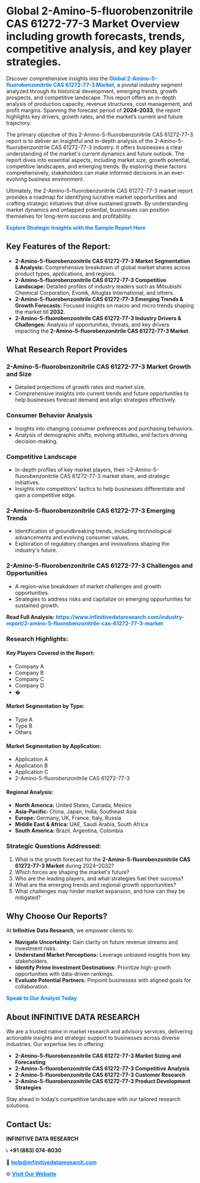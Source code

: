 <h1>Global 2-Amino-5-fluorobenzonitrile CAS 61272-77-3 Market Overview including growth forecasts, trends, competitive analysis, and key player strategies.</h1>
<p>
Discover comprehensive insights into the 
<a href="https://www.infinitivedataresearch.com/industry-report/2-amino-5-fluorobenzonitrile-cas-61272-77-3-market" rel="dofollow" style="color: #007BFF; text-decoration: none;"><strong>Global 2-Amino-5-fluorobenzonitrile CAS 61272-77-3 Market</strong></a>, a pivotal industry segment analyzed through its historical development, emerging trends, growth prospects, and competitive landscape. This report offers an in-depth analysis of production capacity, revenue structures, cost management, and profit margins. Spanning the forecast period of <strong>2024–2033</strong>, the report highlights key drivers, growth rates, and the market’s current and future trajectory.
</p>
<p>
The primary objective of this 2-Amino-5-fluorobenzonitrile CAS 61272-77-3 report is to deliver an insightful and in-depth analysis of the 2-Amino-5-fluorobenzonitrile CAS 61272-77-3 industry. It offers businesses a clear understanding of the market's current dynamics and future outlook. The report dives into essential aspects, including market size, growth potential, competitive landscapes, and emerging trends. By exploring these factors comprehensively, stakeholders can make informed decisions in an ever-evolving business environment.
</p>
<p>
Ultimately, the 2-Amino-5-fluorobenzonitrile CAS 61272-77-3 market report provides a roadmap for identifying lucrative market opportunities and crafting strategic initiatives that drive sustained growth. By understanding market dynamics and untapped potential, businesses can position themselves for long-term success and profitability.
</p>
<p>
<a href="https://www.infinitivedataresearch.com/request-sample/reportId=111840" style="color: #007BFF; text-decoration: none;"><strong>Explore Strategic Insights with the Sample Report Here</strong></a>
</p>

<h2>Key Features of the Report:</h2>
<ul>
<li><strong>2-Amino-5-fluorobenzonitrile CAS 61272-77-3 Market Segmentation & Analysis:</strong> Comprehensive breakdown of global market shares across product types, applications, and regions.</li>
<li><strong>2-Amino-5-fluorobenzonitrile CAS 61272-77-3 Competitive Landscape:</strong> Detailed profiles of industry leaders such as Mitsubishi Chemical Corporation, Evonik, Altuglas International, and others.</li>
<li><strong>2-Amino-5-fluorobenzonitrile CAS 61272-77-3 Emerging Trends & Growth Forecasts:</strong> Focused insights on macro and micro trends shaping the market till <strong>2032</strong>.</li>
<li><strong>2-Amino-5-fluorobenzonitrile CAS 61272-77-3 Industry Drivers & Challenges:</strong> Analysis of opportunities, threats, and key drivers impacting the <strong>2-Amino-5-fluorobenzonitrile CAS 61272-77-3 Market</strong>.</li>
</ul>

<h2>What Research Report Provides</h2>
<h3>2-Amino-5-fluorobenzonitrile CAS 61272-77-3 Market Growth and Size</h3>
<ul>
<li>Detailed projections of growth rates and market size.</li>
<li>Comprehensive insights into current trends and future opportunities to help businesses forecast demand and align strategies effectively.</li>
</ul>

<h3>Consumer Behavior Analysis</h3>
<ul>
<li>Insights into changing consumer preferences and purchasing behaviors.</li>
<li>Analysis of demographic shifts, evolving attitudes, and factors driving decision-making.</li>
</ul>

<h3>Competitive Landscape</h3>
<ul>
<li>In-depth profiles of key market players, their >2-Amino-5-fluorobenzonitrile CAS 61272-77-3 market share, and strategic initiatives.</li>
<li>Insights into competitors' tactics to help businesses differentiate and gain a competitive edge.</li>
</ul>

<h3>2-Amino-5-fluorobenzonitrile CAS 61272-77-3 Emerging Trends</h3>
<ul>
<li>Identification of groundbreaking trends, including technological advancements and evolving consumer values.</li>
<li>Exploration of regulatory changes and innovations shaping the industry's future.</li>
</ul>

<h3>2-Amino-5-fluorobenzonitrile CAS 61272-77-3 Challenges and Opportunities</h3>
<ul>
<li>A region-wise breakdown of market challenges and growth opportunities.</li>
<li>Strategies to address risks and capitalize on emerging opportunities for sustained growth.</li>
</ul>
<p><strong>Read Full Analysis:</strong> <a href="https://www.infinitivedataresearch.com/industry-report/2-amino-5-fluorobenzonitrile-cas-61272-77-3-market" rel="dofollow" style="color: #007BFF; text-decoration: none;"><strong>https://www.infinitivedataresearch.com/industry-report/2-amino-5-fluorobenzonitrile-cas-61272-77-3-market</strong></a></p>
<h3>Research Highlights:</h3>
<h4>Key Players Covered in the Report:</h4>
<ul><li>Company A</li><li>Company B</li><li>Company C</li><li>Company D</li><li>�</li></ul>
<h4>Market Segmentation by Type:</h4>
<ul><li>Type A</li><li>Type B</li><li>Others</li></ul>
<h4>Market Segmentation by Application:</h4>
<ul><li>Application A</li><li>Application B</li><li>Application C</li><li>2-Amino-5-fluorobenzonitrile CAS 61272-77-3</li></ul>

<h4>Regional Analysis:</h4>
<ul>
<li><strong>North America:</strong> United States, Canada, Mexico</li>
<li><strong>Asia-Pacific:</strong> China, Japan, India, Southeast Asia</li>
<li><strong>Europe:</strong> Germany, UK, France, Italy, Russia</li>
<li><strong>Middle East & Africa:</strong> UAE, Saudi Arabia, South Africa</li>
<li><strong>South America:</strong> Brazil, Argentina, Colombia</li>
</ul>

<h3>Strategic Questions Addressed:</h3>
<ol>
<li>What is the growth forecast for the <strong>2-Amino-5-fluorobenzonitrile CAS 61272-77-3 Market</strong> during 2024–2032?</li>
<li>Which forces are shaping the market's future?</li>
<li>Who are the leading players, and what strategies fuel their success?</li>
<li>What are the emerging trends and regional growth opportunities?</li>
<li>What challenges may hinder market expansion, and how can they be mitigated?</li>
</ol>

<h2>Why Choose Our Reports?</h2>
<p>At <strong>Infinitive Data Research</strong>, we empower clients to:</p>
<ul>
<li><strong>Navigate Uncertainty:</strong> Gain clarity on future revenue streams and investment risks.</li>
<li><strong>Understand Market Perceptions:</strong> Leverage unbiased insights from key stakeholders.</li>
<li><strong>Identify Prime Investment Destinations:</strong> Prioritize high-growth opportunities with data-driven rankings.</li>
<li><strong>Evaluate Potential Partners:</strong> Pinpoint businesses with aligned goals for collaboration.</li>
</ul>
<p><a href="https://www.infinitivedataresearch.com/industry-report/2-amino-5-fluorobenzonitrile-cas-61272-77-3-market" rel="dofollow" style="color: #007BFF; text-decoration: none;"><strong>Speak to Our Analyst Today</strong></a></p>

<h2>About INFINITIVE DATA RESEARCH</h2>
<p>We are a trusted name in market research and advisory services, delivering actionable insights and strategic support to businesses across diverse industries. Our expertise lies in offering:</p>
<ul>
<li><strong>2-Amino-5-fluorobenzonitrile CAS 61272-77-3 Market Sizing and Forecasting</strong></li>
<li><strong>2-Amino-5-fluorobenzonitrile CAS 61272-77-3 Competitive Analysis</strong></li>
<li><strong>2-Amino-5-fluorobenzonitrile CAS 61272-77-3 Customer Research</strong></li>
<li><strong>2-Amino-5-fluorobenzonitrile CAS 61272-77-3 Product Development Strategies</strong></li>
</ul>
<p>Stay ahead in today’s competitive landscape with our tailored research solutions.</p>

<h2>Contact Us:</h2>
<p><strong>INFINITIVE DATA RESEARCH</strong></p>
<p>📞 <strong>+91 (883) 074-8030</strong></p>
<p>📧 <strong><a href="mailto:help@infinitivedataresearch.com" style="color: #007BFF;">help@infinitivedataresearch.com</a></strong></p>
<p>🌐 <strong><a href="https://www.infinitivedataresearch.com" rel="dofollow" style="color: #007BFF;">Visit Our Website</a></strong></p>
